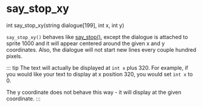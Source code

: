 # say_stop_xy

<Prototype>int say_stop_xy(string dialogue[199], int x, int y)</Prototype>

`say_stop_xy()` behaves like [say_stop()](./say-stop.md), except the dialogue is attached to sprite 1000 and it will appear centered around the given x and y coordinates. Also, the dialogue will not start new lines every couple hundred pixels.

::: tip
The text will actually be displayed at `int x` plus 320. 
For example, if you would like your text to display at x position 320, you would set `int x` to 0.

The y coordinate does not behave this way - it will display at the given coordinate.
:::
